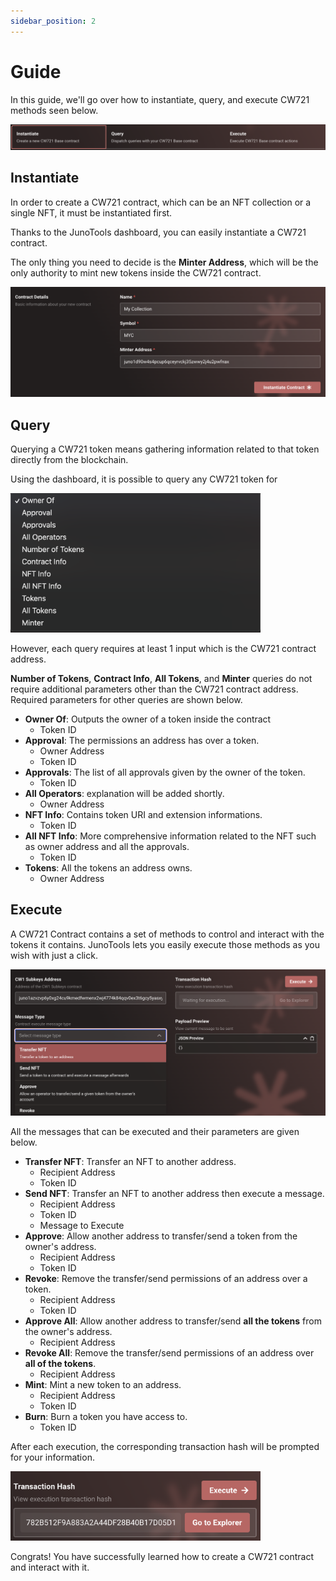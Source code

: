 ```yaml
---
sidebar_position: 2
---
```


# Guide

In this guide, we'll go over how to instantiate, query, and execute CW721 methods seen below.

![](/img/cw-721/cw-721-options.png)

## Instantiate

In order to create a CW721 contract, which can be an NFT collection or a single NFT, it must be instantiated first.

Thanks to the JunoTools dashboard, you can easily instantiate a CW721 contract.

The only thing you need to decide is the **Minter Address**, which will be the only authority to mint new tokens inside the CW721 contract.

![](/img/cw-721/cw721-instantiate.png)

## Query
Querying a CW721 token means gathering information related to that token directly from the blockchain.

Using the dashboard, it is possible to query any CW721 token for

<img src="/img/cw-721/queries.png" width="400" />

However, each query requires at least 1 input which is the CW721 contract address. 

**Number of Tokens**, **Contract Info**, **All Tokens**, and **Minter** queries do not require additional parameters other than the CW721 contract address. Required parameters for other queries are shown below.

- **Owner Of**: Outputs the owner of a token inside the contract
  - Token ID
- **Approval**: The permissions an address has over a token.
  - Owner Address
  - Token ID
- **Approvals**: The list of all approvals given by the owner of the token.
  - Token ID
- **All Operators**: explanation will be added shortly.
  - Owner Address
- **NFT Info**: Contains token URI and extension informations.
  - Token ID
- **All NFT Info**: More comprehensive information related to the NFT such as owner address and all the approvals.
  - Token ID
- **Tokens**: All the tokens an address owns.
  - Owner Address

## Execute
A CW721 Contract contains a set of methods to control and interact with the tokens it contains. JunoTools lets you easily execute those methods as you wish with just a click.

![](/img/cw-721/execute.png)

All the messages that can be executed and their parameters are given below.

- **Transfer NFT**: Transfer an NFT to another address.
  - Recipient Address
  - Token ID
- **Send NFT**: Transfer an NFT to another address then execute a message.
  - Recipient Address
  - Token ID
  - Message to Execute
- **Approve**: Allow another address to transfer/send a token from the owner's address.
  - Recipient Address
  - Token ID
- **Revoke**: Remove the transfer/send permissions of an address over a token.
  - Recipient Address
  - Token ID
- **Approve All**: Allow another address to transfer/send **all the tokens** from the owner's address.
  - Recipient Address
- **Revoke All**: Remove the transfer/send permissions of an address over **all of the tokens**.
  - Recipient Address
- **Mint**: Mint a new token to an address.
  - Recipient Address
  - Token ID
- **Burn**: Burn a token you have access to.
  - Token ID

After each execution, the corresponding transaction hash will be prompted for your information.

<img src="/img/cw-721/tx-hash.png" width="400" />

Congrats! You have successfully learned how to create a CW721 contract and interact with it.
